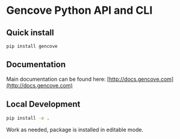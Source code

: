 # Gencove Python API and CLI

## Quick install ##
`pip install gencove`

## Documentation ##
Main documentation can be found here: [http://docs.gencove.com](http://docs.gencove.com)


## Local Development

```bash
pip install -e .
```

Work as needed, package is installed in editable mode.
